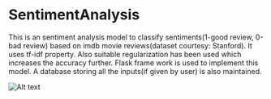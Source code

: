 # SentimentAnalysis

This is an sentiment analysis model to classify sentiments(1-good review, 0-bad review) based on imdb movie reviews(dataset courtesy: Stanford). It uses tf-idf property.
Also suitable regularization has been used which increases the accuracy further. Flask frame work is used to implement this model.
A database storing all the inputs(if given by user) is also maintained.

![Alt text](home/review.jpg?raw=true "Title")
